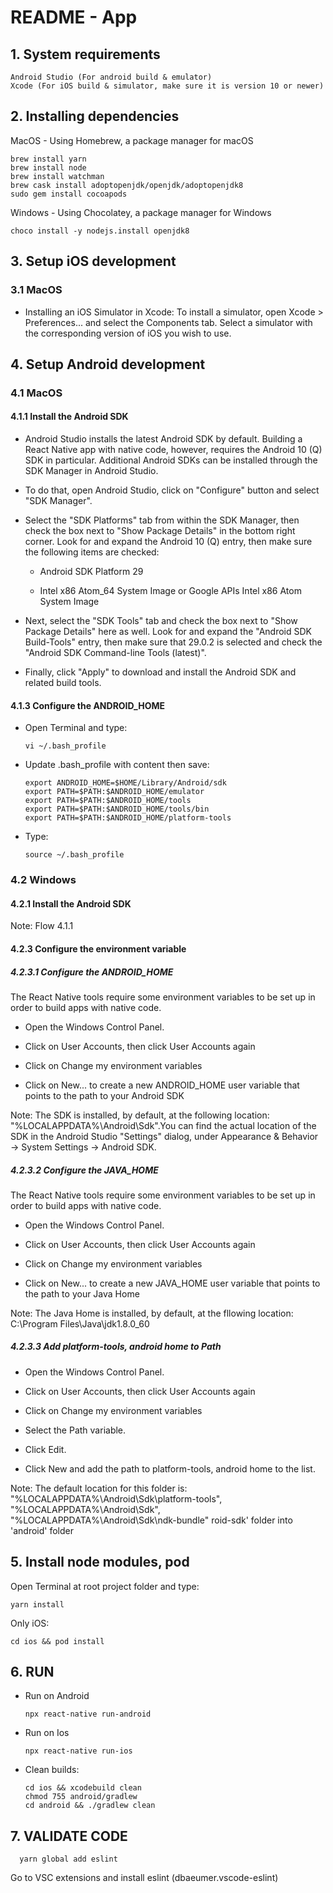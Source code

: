 # README - App

## 1. System requirements

    Android Studio (For android build & emulator)
    Xcode (For iOS build & simulator, make sure it is version 10 or newer)

## 2. Installing dependencies

MacOS - Using Homebrew, a package manager for macOS

    brew install yarn
    brew install node 
    brew install watchman
    brew cask install adoptopenjdk/openjdk/adoptopenjdk8
    sudo gem install cocoapods

Windows - Using Chocolatey, a package manager for Windows

    choco install -y nodejs.install openjdk8

## 3. Setup iOS development

### 3.1 MacOS

* Installing an iOS Simulator in Xcode: To install a simulator, open Xcode > Preferences... and select the Components tab. Select a simulator with the corresponding version of iOS you wish to use.

## 4. Setup Android development

### 4.1 MacOS

#### 4.1.1 Install the Android SDK

* Android Studio installs the latest Android SDK by default. Building a React Native app with native code, however, requires the Android 10 (Q) SDK in particular. Additional Android SDKs can be installed through the SDK Manager in Android Studio.

* To do that, open Android Studio, click on "Configure" button and select "SDK Manager".

* Select the "SDK Platforms" tab from within the SDK Manager, then check the box next to "Show Package Details" in the bottom right corner. Look for and expand the Android 10 (Q) entry, then make sure the following items are checked:

  * Android SDK Platform 29

  * Intel x86 Atom_64 System Image or Google APIs Intel x86 Atom System Image

* Next, select the "SDK Tools" tab and check the box next to "Show Package Details" here as well. Look for and expand the "Android SDK Build-Tools" entry, then make sure that 29.0.2 is selected and check the "Android SDK Command-line Tools (latest)".

* Finally, click "Apply" to download and install the Android SDK and related build tools.

#### 4.1.3 Configure the ANDROID_HOME

* Open Terminal and type:

    ```text
    vi ~/.bash_profile
    ```

* Update .bash_profile with content then save:

    ``` text
    export ANDROID_HOME=$HOME/Library/Android/sdk
    export PATH=$PATH:$ANDROID_HOME/emulator
    export PATH=$PATH:$ANDROID_HOME/tools
    export PATH=$PATH:$ANDROID_HOME/tools/bin
    export PATH=$PATH:$ANDROID_HOME/platform-tools
    ```

* Type:

    ```text
    source ~/.bash_profile
    ```

### 4.2 Windows

#### 4.2.1 Install the Android SDK

Note: Flow 4.1.1

#### 4.2.3 Configure the environment variable

##### 4.2.3.1 Configure the ANDROID_HOME

The React Native tools require some environment variables to be set up in order to build apps with native code.

* Open the Windows Control Panel.

* Click on User Accounts, then click User Accounts again

* Click on Change my environment variables

* Click on New... to create a new ANDROID_HOME user variable that points to the path to your Android SDK

Note: The SDK is installed, by default, at the following location: "%LOCALAPPDATA%\Android\Sdk".You can find the actual location of the SDK in the Android Studio "Settings" dialog, under Appearance & Behavior → System Settings → Android SDK.

##### 4.2.3.2 Configure the JAVA_HOME

The React Native tools require some environment variables to be set up in order to build apps with native code.

* Open the Windows Control Panel.

* Click on User Accounts, then click User Accounts again

* Click on Change my environment variables

* Click on New... to create a new JAVA_HOME user variable that points to the path to your Java Home

Note: The Java Home is installed, by default, at the fllowing location: C:\Program Files\Java\jdk1.8.0_60

##### 4.2.3.3 Add platform-tools, android home to Path

* Open the Windows Control Panel.

* Click on User Accounts, then click User Accounts again

* Click on Change my environment variables

* Select the Path variable.

* Click Edit.

* Click New and add the path to platform-tools, android home to the list.

Note: The default location for this folder is: "%LOCALAPPDATA%\Android\Sdk\platform-tools",
"%LOCALAPPDATA%\Android\Sdk",
"%LOCALAPPDATA%\Android\Sdk\ndk-bundle"
roid-sdk' folder into 'android' folder

## 5. Install node modules, pod

Open Terminal at root project folder and type:

```text
yarn install
```

Only iOS:

```text
cd ios && pod install
```

## 6. RUN

* Run on Android

    ```text
    npx react-native run-android
    ```

* Run on Ios
    ```text
    npx react-native run-ios
    ```

* Clean builds:
    ```text
    cd ios && xcodebuild clean
    chmod 755 android/gradlew
    cd android && ./gradlew clean
    ```

## 7. VALIDATE CODE
  ```text
    yarn global add eslint
  ```

Go to VSC extensions and install eslint (dbaeumer.vscode-eslint)
